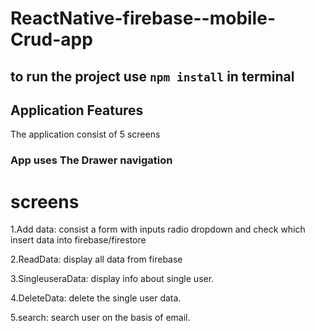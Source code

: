 # ReactNative-firebase--mobile-Crud-app
## to run the project use `npm install` in terminal


## Application Features

The application consist of 5 screens

### App uses The Drawer navigation

# screens

1.Add data: consist a form with inputs radio dropdown and check which insert data into firebase/firestore

2.ReadData: display all data from firebase

3.SingleuseraData: display info about single user.

4.DeleteData: delete the single user data.

5.search: search user on the basis of email.



